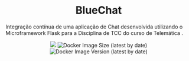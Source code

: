 <h1 align="center">BlueChat</h1>


Integração contínua de uma aplicação de Chat desenvolvida utilizando o Microframework Flask para a Disciplina de TCC do curso de Telemática .

<p align="center">
  <a href="https://circleci.com/gh/jonfarias/BlueChat-CI/tree/main"><img src="https://circleci.com/gh/jonfarias/BlueChat-CI/tree/main.svg?style=svg"></a>
  <img alt="Docker Image Size (latest by date)" src="https://img.shields.io/docker/image-size/jonfarias/bluechat-web">
  <img alt="Docker Image Version (latest by date)" src="https://img.shields.io/docker/v/jonfarias/bluechat-web">
</p>

